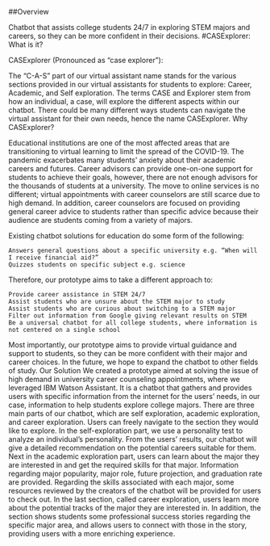 ##Overview

Chatbot that assists college students 24/7 in exploring STEM majors and careers, so they can be more confident in their decisions.
#CASExplorer: What is it?

CASExplorer (Pronounced as “case explorer”):

The “C-A-S” part of our virtual assistant name stands for the various sections provided in our virtual assistants for students to explore: Career, Academic, and Self exploration. The terms CASE and Explorer stem from how an individual, a case, will explore the different aspects within our chatbot. There could be many different ways students can navigate the virtual assistant for their own needs, hence the name CASExplorer.
Why CASExplorer?

Educational institutions are one of the most affected areas that are transitioning to virtual learning to limit the spread of the COVID-19. The pandemic exacerbates many students’ anxiety about their academic careers and futures. Career advisors can provide one-on-one support for students to achieve their goals, however, there are not enough advisors for the thousands of students at a university. The move to online services is no different; virtual appointments with career counselors are still scarce due to high demand. In addition, career counselors are focused on providing general career advice to students rather than specific advice because their audience are students coming from a variety of majors.

Existing chatbot solutions for education do some form of the following:

    Answers general questions about a specific university e.g. “When will I receive financial aid?”
    Quizzes students on specific subject e.g. science

Therefore, our prototype aims to take a different approach to:

    Provide career assistance in STEM 24/7
    Assist students who are unsure about the STEM major to study
    Assist students who are curious about switching to a STEM major
    Filter out information from Google giving relevant results on STEM
    Be a universal chatbot for all college students, where information is not centered on a single school

Most importantly, our prototype aims to provide virtual guidance and support to students, so they can be more confident with their major and career choices. In the future, we hope to expand the chatbot to other fields of study.
Our Solution
We created a prototype aimed at solving the issue of high demand in university career counseling appointments, where we leveraged IBM Watson Assistant. It is a chatbot that gathers and provides users with specific information from the internet for the users’ needs, in our case, information to help students explore college majors. There are three main parts of our chatbot, which are self exploration, academic exploration, and career exploration. Users can freely navigate to the section they would like to explore. In the self-exploration part, we use a personality test to analyze an individual’s personality. From the users’ results, our chatbot will give a detailed recommendation on the potential careers suitable for them. Next in the academic exploration part, users can learn about the major they are interested in and get the required skills for that major. Information regarding major popularity, major role, future projection, and graduation rate are provided. Regarding the skills associated with each major, some resources reviewed by the creators of the chatbot will be provided for users to check out. In the last section, called career exploration, users learn more about the potential tracks of the major they are interested in. In addition, the section shows students some professional success stories regarding the specific major area, and allows users to connect with those in the story, providing users with a more enriching experience.
